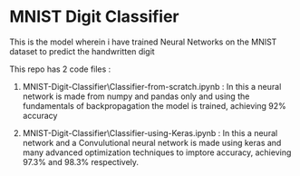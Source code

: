 # MNIST Digit Classifier

This is the model wherein i have trained Neural Networks on the MNIST dataset to predict the handwritten digit

This repo has 2 code files :
1. MNIST-Digit-Classifier\Classifier-from-scratch.ipynb : In this a neural network is made from numpy and pandas only and using the fundamentals of backpropagation the model is trained, achieving 92% accuracy

2. MNIST-Digit-Classifier\Classifier-using-Keras.ipynb : In this a neural network and a Convulutional neural network is made using keras and many advanced optimization techniques to imptore accuracy, achieving 97.3% and 98.3% respectively.